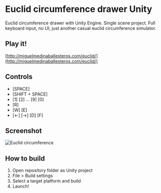 # Euclid circumference drawer Unity
Euclid circumference drawer with Unity Engine. Single scene project. Full keyboard input, no UI; just another casual euclid circumference simulator.

## Play it!
[http://miguelmedinaballesteros.com/euclid/](http://miguelmedinaballesteros.com/euclid/)

## Controls
- [SPACE]
- [SHIFT + SPACE]
- [1] [2] ... [9] [0]
- [R]
- [W] [E]
- [<-] [->] [D] [F]

## Screenshot
![Euclid circumference](https://github.com/Maximetinu/Euclid-circumference-simulator-Unity/blob/master/euclid-screenshot.png?raw=true)

## How to build
1. Open repository folder as Unity project
2. File > Build settings
3. Select a target platform and build
4. Launch!

